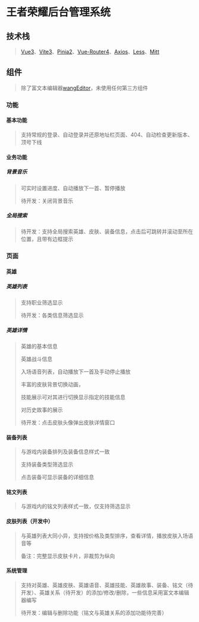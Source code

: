 # 王者荣耀后台管理系统

## 技术栈

> [Vue3](https://cn.vuejs.org/)、[Vite3](https://vitejs.cn/)、[Pinia2](https://pinia.vuejs.org/)、[Vue-Router4](https://router.vuejs.org/zh/)、[Axios](https://www.axios-http.cn/)、[Less](https://less.bootcss.com/)、[Mitt](https://github.com/developit/mitt)

## 组件

> 除了富文本编辑器[wangEditor](https://github.com/wangeditor-team/wangEditor)，未使用任何第三方组件

### 功能

#### 基本功能

> 支持常规的登录、自动登录并还原地址栏页面、404、自动检查更新版本、顶号下线
>

#### 业务功能

##### 背景音乐

> 可实时设置进度、自动播放下一首、暂停播放
>
> 待开发：关闭背景音乐

##### 全局搜索

> 待开发：支持全局搜索英雄、皮肤、装备信息，点击后可跳转并滚动至所在位置，且带有边框提示

### 页面

#### 英雄

##### 英雄列表

> 支持职业筛选显示
>
> 待开发：各类信息筛选显示

##### 英雄详情

> 英雄的基本信息
>
> 英雄战斗信息
>
> 入场语音列表，自动播放下一首及手动停止播放
>
> 丰富的皮肤背景切换动画，
>
> 技能展示可对其进行切换显示指定的技能信息
>
> 对历史故事的展示
>
> 待开发：点击皮肤头像弹出皮肤详情窗口

#### 装备列表

> 与游戏内装备排列及装备信息样式一致
>
> 支持装备类型筛选显示
>
> 点击装备可显示装备的详细信息

#### 铭文列表

> 与游戏内的铭文列表样式一致，仅支持筛选显示

#### 皮肤列表（开发中）

> 与英雄列表大同小异，支持按价格及类型排序，查看详情，播放皮肤入场语音等
>
> 备注：完整显示皮肤卡片，非裁剪为纵向

#### 系统管理

> 支持对英雄、英雄皮肤、英雄语音、英雄技能、英雄故事、装备、铭文（待开发）、英雄关系（待开发）的添加/修改/删除，一些信息采用富文本编辑器编写
>
> 待开发：编辑与删除功能（铭文与英雄关系的添加功能待完善）
